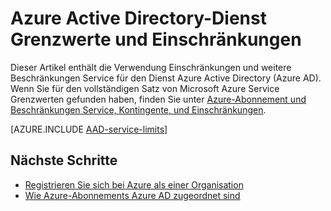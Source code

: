 <properties
    pageTitle="Azure Active Directory-Dienst Grenzwerte und Einschränkungen"
    description="Verwendung Einschränkungen und weitere Beschränkungen Service für den Azure-Active Directory-Dienst."
    services="active-directory"
    documentationCenter=""
    authors="curtand"
    manager="femila"
    editor=""/>

<tags
    ms.service="active-directory"
    ms.devlang="na"
    ms.topic="article"
    ms.tgt_pltfrm="na"
    ms.workload="identity"
    ms.date="08/23/2016"
    ms.author="curtand"/>

# <a name="azure-ad-service-limits-and-restrictions"></a>Azure Active Directory-Dienst Grenzwerte und Einschränkungen

Dieser Artikel enthält die Verwendung Einschränkungen und weitere Beschränkungen Service für den Dienst Azure Active Directory (Azure AD). Wenn Sie für den vollständigen Satz von Microsoft Azure Service Grenzwerten gefunden haben, finden Sie unter [Azure-Abonnement und Beschränkungen Service, Kontingente, und Einschränkungen](../azure-subscription-service-limits.md).

[AZURE.INCLUDE [AAD-service-limits](../../includes/active-directory-service-limits-include.md)]

## <a name="whats-next"></a>Nächste Schritte
- [Registrieren Sie sich bei Azure als einer Organisation](sign-up-organization.md)
- [Wie Azure-Abonnements Azure AD zugeordnet sind](active-directory-how-subscriptions-associated-directory.md)

